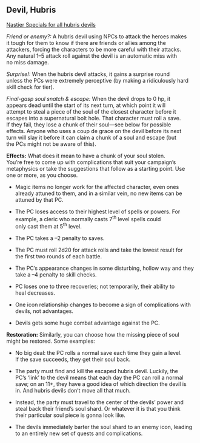## Devil, Hubris

<u>Nastier Specials for all hubris devils</u>

*Friend or enemy?:* A hubris devil using NPCs to attack the heroes makes  
it tough for them to know if there are friends or allies among the  
attackers, forcing the characters to be more careful with their attacks.  
Any natural 1–5 attack roll against the devil is an automatic miss with  
no miss damage.

*Surprise!:* When the hubris devil attacks, it gains a surprise round  
unless the PCs were extremely perceptive (by making a ridiculously hard  
skill check for tier).

*Final-gasp soul snatch & escape:* When the devil drops to 0 hp, it  
appears dead until the start of its next turn, at which point it will  
attempt to steal a piece of the soul of the closest character before it  
escapes into a supernatural bolt hole. That character must roll a save.  
If they fail, they lose a chunk of their soul—see below for possible  
effects. Anyone who uses a coup de grace on the devil before its next  
turn will slay it before it can claim a chunk of a soul and escape (but  
the PCs might not be aware of this).

**Effects:** What does it mean to have a chunk of your soul stolen.  
You’re free to come up with complications that suit your campaign’s  
metaphysics or take the suggestions that follow as a starting point. Use  
one or more, as you choose.

- Magic items no longer work for the affected character, even ones  
  already attuned to them, and in a similar vein, no new items can be  
  attuned by that PC.

- The PC loses access to their highest level of spells or powers. For  
  example, a cleric who normally casts 7<sup>th</sup> level spells could  
  only cast them at 5<sup>th</sup> level.

- The PC takes a –2 penalty to saves.

- The PC must roll 2d20 for attack rolls and take the lowest result for  
  the first two rounds of each battle.

- The PC’s appearance changes in some disturbing, hollow way and they  
  take a –4 penalty to skill checks.

- PC loses one to three recoveries; not temporarily, their ability to  
  heal decreases.

- One icon relationship changes to become a sign of complications with  
  devils, not advantages.

- Devils gets some huge combat advantage against the PC.

**Restoration:** Similarly, you can choose how the missing piece of soul  
might be restored. Some examples:

- No big deal: the PC rolls a normal save each time they gain a level.  
  If the save succeeds, they get their soul back.

- The party must find and kill the escaped hubris devil. Luckily, the  
  PC’s ‘link’ to the devil means that each day the PC can roll a normal  
  save; on an 11+, they have a good idea of which direction the devil is  
  in. And hubris devils don’t move all that much.

- Instead, the party must travel to the center of the devils’ power and  
  steal back their friend’s soul shard. Or whatever it is that you think  
  their particular soul piece is gonna look like.

- The devils immediately barter the soul shard to an enemy icon, leading  
  to an entirely new set of quests and complications.

